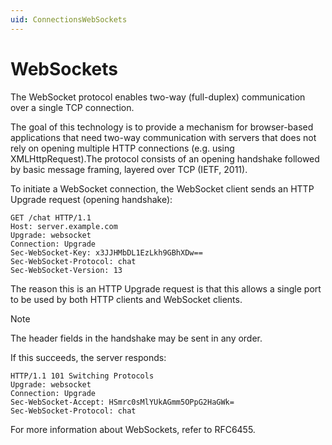 ```yaml
---
uid: ConnectionsWebSockets
---
```


# WebSockets

The WebSocket protocol enables two-way (full-duplex) communication over a single TCP connection.

The goal of this technology is to provide a mechanism for browser-based applications that need two-way communication with servers that does not rely on opening multiple HTTP connections (e.g. using XMLHttpRequest).The protocol consists of an opening handshake followed by basic message framing, layered over TCP (IETF, 2011).

To initiate a WebSocket connection, the WebSocket client sends an HTTP Upgrade request (opening handshake):

```
GET /chat HTTP/1.1
Host: server.example.com
Upgrade: websocket
Connection: Upgrade
Sec-WebSocket-Key: x3JJHMbDL1EzLkh9GBhXDw==
Sec-WebSocket-Protocol: chat
Sec-WebSocket-Version: 13
```

The reason this is an HTTP Upgrade request is that this allows a single port to be used by both HTTP clients and WebSocket clients.

> [!NOTE]
> The header fields in the handshake may be sent in any order.

If this succeeds, the server responds:

```
HTTP/1.1 101 Switching Protocols
Upgrade: websocket
Connection: Upgrade
Sec-WebSocket-Accept: HSmrc0sMlYUkAGmm5OPpG2HaGWk=
Sec-WebSocket-Protocol: chat
```

For more information about WebSockets, refer to RFC6455.
